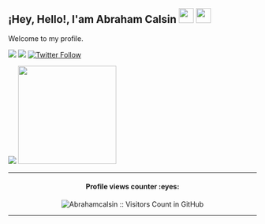 <h2>¡Hey, Hello!, I'am Abraham Calsin <img src="https://media.giphy.com/media/hvRJCLFzcasrR4ia7z/giphy.gif" width="30"> <img src="https://emojis.slackmojis.com/emojis/images/1531849430/4246/blob-sunglasses.gif?1531849430" width="30"/></h2>
<p>
Welcome to my profile.
</p>

<p>
  <a href='https://www.abrahamcalsin.com' target='_nlank'><img src='https://img.shields.io/badge/portfolio-%23.svg?&style=for-the-badge&logo=&logoColor=white%22'></a>
  <a href='https://www.linkedin.com/in/abrahamcalsin' target='_blank'><img src='https://img.shields.io/badge/LinkedIn-0077B5?style=for-the-badge&logo=linkedin&logoColor=white'/></a>
  <a href='https://twitter.com/abraham_calsin' target='_blank'><img alt="Twitter Follow" src="https://img.shields.io/twitter/follow/abraham_calsin?color=%231c9cea&label=FOLLOW%20ME&logo=twitter&logoColor=%23fff&style=for-the-badge"></a>
</p>

<p/>
  <img src='https://github-profile-summary-cards.vercel.app/api/cards/stats?username=abrahamcalsin&theme=github_dark' />
  <img height= "199" src="https://github-readme-stats.vercel.app/api/top-langs/?username=abrahamcalsin&theme=github_dark&layout=compact" />
</p>

<hr>
<h4 align="center">Profile views counter :eyes:</h4>
<p align="center"><img src="https://profile-counter.glitch.me/{abrahamcalsin}/count.svg" alt="Abrahamcalsin :: Visitors Count in GitHub" /></p>
<hr>
